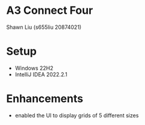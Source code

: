 # A3 Connect Four
Shawn Liu (s655liu 20874021)

# Setup
* Windows 22H2
* IntelliJ IDEA 2022.2.1 

# Enhancements
* enabled the UI to display grids of 5 different sizes